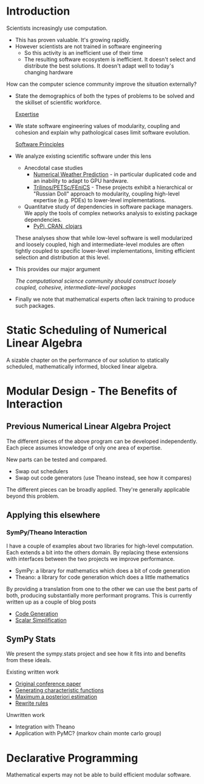 
Introduction
============

Scientists increasingly use computation.

*   This has proven valuable.  It's growing rapidly.
*   However scientists are not trained in software engineering
    -   So this activity is an inefficient use of their time
    -   The resulting software ecosystem is inefficient.  It doesn't select and 
        distribute the best solutions.  It doesn't adapt well to today's 
        changing hardware

How can the computer science community improve the situation externally?

*   State the demographics of both the types of problems to be solved and the skillset of scientific workforce.  

    [Expertise](expertise.md)

*   We state software engineering values of modularity, coupling and cohesion and explain why pathological cases limit software evolution.

    [Software Principles](principles.md)

*   We analyze existing scientific software under this lens
    -   Anecdotal case studies
        *   [Numerical Weather Prediction](nwp.md) - in particular duplicated code and an inability to adapt to GPU hardware.
        *   [Trilinos/PETSc/FEniCS](numerics.md) - These projects exhibit a hierarchical or "Russian Doll" approach to modularity, coupling high-level expertise (e.g. PDEs) to lower-level implementations.
    -   Quantitatve study of dependencies in software package managers.  We apply the tools of complex networks analysis to existing package dependencies.
        *   [PyPi, CRAN, clojars](package-managers.md)

    These analyses show that while low-level software is well modularized and loosely coupled, high and intermediate-level modules are often tightly coupled to specific lower-level implementations, limiting efficient selection and distribution at this level.

*   This provides our major argument

    *The computational science community should construct
     loosely coupled, cohesive, intermediate-level packages*

*   Finally we note that mathematical experts often lack training to produce such packages. 

Static Scheduling of Numerical Linear Algebra
=============================================

A sizable chapter on the performance of our solution to statically scheduled, mathematically informed, blocked linear algebra.

Modular Design - The Benefits of Interaction
============================================

Previous Numerical Linear Algebra Project
-----------------------------------------

The different pieces of the above program can be developed independently.  Each piece assumes knowledge of only one area of expertise.

New parts can be tested and compared. 

*   Swap out schedulers
*   Swap out code generators (use Theano instead, see how it compares)

The different pieces can be broadly applied.  They're generally applicable beyond this problem.


Applying this elsewhere
-----------------------

### SymPy/Theano Interaction

I have a couple of examples about two libraries for high-level computation.  Each extends a bit into the others domain.  By replacing these extensions with interfaces between the two projects we improve performance.

*   SymPy:  a library for mathematics which does a bit of code generation
*   Theano: a library for code generation which does a little mathematics

By providing a translation from one to the other we can use the best parts of both, producing substantially more performant programs.  This is currently written up as a couple of blog posts

*   [Code Generation](http://mrocklin.github.com/blog/work/2013/03/19/SymPy-Theano-part-1)
*   [Scalar Simplification](http://mrocklin.github.com/blog/work/2013/03/28/SymPy-Theano-part-2)

SymPy Stats
-----------

We present the sympy.stats project and see how it fits into and benefits from these ideals.

Existing written work

*   [Original conference paper](http://people.cs.uchicago.edu/~mrocklin/tempspace/scipy2012-sympystats-paper.pdf)
*   [Generating characteristic functions](http://matthewrocklin.com/blog/work/2012/12/03/Characteristic-Functions/)
*   [Maximum a posteriori estimation](http://matthewrocklin.com/blog/work/2013/02/25/MaximumAposteriori/)
*   [Rewrite rules](http://matthewrocklin.com/blog/work/2012/12/11/Statistical-Simplification/)

Unwritten work

*   Integration with Theano
*   Application with PyMC? (markov chain monte carlo group)


Declarative Programming
=======================

Mathematical experts may not be able to build efficient modular software.  

